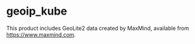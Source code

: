 # geoip_kube



This product includes GeoLite2 data created by MaxMind, available from
<a href="https://www.maxmind.com">https://www.maxmind.com</a>.
